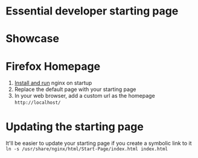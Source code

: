 # Essential developer starting page
# Showcase
# Firefox Homepage
1. [Install and run](https://wiki.archlinux.org/index.php/Nginx#Running) nginx on startup
2. Replace the default page with your starting page
3. In your web browser, add a custom url as the homepage `http://localhost/`
# Updating the starting page
It'll be easier to update your starting page if you create a symbolic link to it\
`ln -s /usr/share/nginx/html/Start-Page/index.html index.html`
